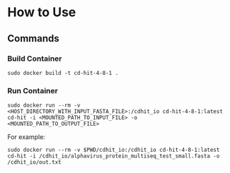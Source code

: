 # How to Use

## Commands

### Build Container
`sudo docker build -t cd-hit-4-8-1 .`

### Run Container
`sudo docker run --rm -v <HOST_DIRECTORY_WITH_INPUT_FASTA_FILE>:/cdhit_io cd-hit-4-8-1:latest cd-hit -i <MOUNTED_PATH_TO_INPUT_FILE> -o <MOUNTED_PATH_TO_OUTPUT_FILE>`

For example:

`sudo docker run --rm -v $PWD/cdhit_io:/cdhit_io cd-hit-4-8-1:latest cd-hit -i /cdhit_io/alphavirus_protein_multiseq_test_small.fasta -o /cdhit_io/out.txt`
